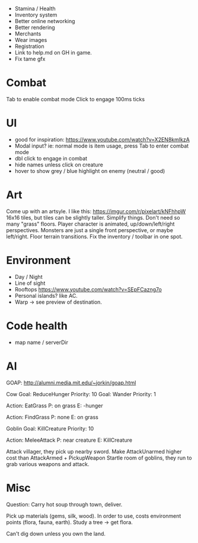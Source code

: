 * Stamina / Health
* Inventory system
* Better online networking
* Better rendering
* Merchants
* Wear images
* Registration
* Link to help.md on GH in game.
* Fix tame gfx

# Combat

Tab to enable combat mode
Click to engage
100ms ticks

# UI

* good for inspiration: https://www.youtube.com/watch?v=X2EN8kmIkzA
* Modal input? ie: normal mode is item usage, press Tab to enter combat mode
* dbl click to engage in combat
* hide names unless click on creature
* hover to show grey / blue highlight on enemy (neutral / good)

# Art

Come up with an artsyle. I like this: https://imgur.com/r/pixelart/kNFhhpW 16x16 tiles, but tiles can be slightly taller.
Simplify things. Don't need so many "grass" floors.
Player character is animated, up/down/left/right perspectives. Monsters are just a single front perspective, or maybe left/right.
Floor terrain transitions.
Fix the inventory / toolbar in one spot.

# Environment

* Day / Night
* Line of sight
* Rooftops https://www.youtube.com/watch?v=SEpFCazng7o
* Personal islands? like AC.
* Warp -> see preview of destination.

# Code health

* map name / serverDir

# AI

GOAP: http://alumni.media.mit.edu/~jorkin/goap.html

Cow
Goal: ReduceHunger
Priority: 10
Goal: Wander
Priority: 1

Action: EatGrass
P: on grass
E: -hunger

Action: FindGrass
P: none
E: on grass


Goblin
Goal: KillCreature
Priority: 10

Action: MeleeAttack
P: near creature
E: KillCreature

Attack villager, they pick up nearby sword.
  Make AttackUnarmed higher cost than AttackArmed + PickupWeapon
Startle room of goblins, they run to grab various weapons and attack.

# Misc

Question: Carry hot soup through town, deliver.

Pick up materials (gems, silk, wood). In order to use, costs environment points (flora, fauna, earth). Study a tree -> get flora. 

Can't dig down unless you own the land.